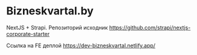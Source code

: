 # Bizneskvartal.by

NextJS + Strapi.
Репозиторий исходник 
https://github.com/strapi/nextjs-corporate-starter

Ссылка на FE деплой https://dev-bizneskvartal.netlify.app/
